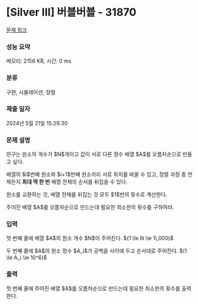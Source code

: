 # [Silver III] 버블버블 - 31870 

[문제 링크](https://www.acmicpc.net/problem/31870) 

### 성능 요약

메모리: 2156 KB, 시간: 0 ms

### 분류

구현, 시뮬레이션, 정렬

### 제출 일자

2024년 5월 21일 15:29:30

### 문제 설명

<p>민구는 원소의 개수가 $N$개이고 값이 서로 다른 정수 배열 $A$를 오름차순으로 만들고 싶다.</p>

<p>배열의 $i$번째 원소와 $i+1$번째 원소끼리 서로 위치를 바꿀 수 있고, 정렬 과정 중 언제든지 <strong>최대 딱 한 번</strong> 배열 전체의 순서를 뒤집을 수 있다.</p>

<p>원소를 교환하는 것, 배열 전체를 뒤집는 것 모두 $1$번의 횟수로 계산한다.</p>

<p>주어진 배열 $A$를 오름차순으로 만드는데 필요한 최소한의 횟수를 구하여라.</p>

### 입력 

 <p>첫 번째 줄에 배열 $A$의 원소 개수 $N$이 주어진다. $(1 \le N \le 1\,000)$</p>

<p>두 번째 줄에 $A$의 원소 정수 $A_i$가 공백을 사이에 두고 순서대로 주어진다. $(1 \le A_i \le 10^6)$</p>

### 출력 

 <p>첫 번째 줄에 주어진 배열 $A$를 오름차순으로 만드는데 필요한 최소한의 횟수를 출력한다.</p>

